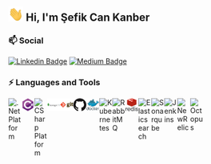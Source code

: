 ## <img src="https://raw.githubusercontent.com/ABSphreak/ABSphreak/master/gifs/Hi.gif" width="30px" /> Hi, I'm Şefik Can Kanber

### 📫 Social
[![Linkedin Badge](https://img.shields.io/badge/-sefikcankanber-blue?style=flat-square&logo=Linkedin&logoColor=white&link=https://www.linkedin.com/in/şefik-can-kanber-a1b1a398/)](https://www.linkedin.com/in/şefik-can-kanber-a1b1a398/) [![Medium Badge](https://img.shields.io/badge/-sefikcankanber-black?style=flat-square&labelColor=black&logo=Medium&link=https://sefikcankaner.medium.com/)](https://sefikcankanber.medium.com/)

### ⚡ Languages and Tools
  <img align="left" alt=".Net Platform" width="26px" src="https://avatars2.githubusercontent.com/u/9141961?s=200&v=4" />
  <img align="left" alt="CSharp Platform" width="26px" src="https://raw.githubusercontent.com/devicons/devicon/master/icons/csharp/csharp-original.svg" />
  <img align="left" alt="CSharp Platform" width="26px" src="https://user-images.githubusercontent.com/27498814/109383841-4b92c880-78fa-11eb-8848-185b6502e0c1.png" />
  <img align="left" alt="MongoDB" width="26px" src="https://raw.githubusercontent.com/github/explore/80688e429a7d4ef2fca1e82350fe8e3517d3494d/topics/mongodb/mongodb.png" />
  <img align="left" alt="Git" width="26px" src="https://raw.githubusercontent.com/github/explore/80688e429a7d4ef2fca1e82350fe8e3517d3494d/topics/git/git.png" />
  <img align="left" alt="GitHub" width="26px" src="https://raw.githubusercontent.com/github/explore/78df643247d429f6cc873026c0622819ad797942/topics/github/github.png" />
  <img align="left" alt="Docker" width="26px" src="https://raw.githubusercontent.com/devicons/devicon/master/icons/docker/docker-original-wordmark.svg" />
  <img align="left" alt="Kubernetes" width="26px" src="https://www.vectorlogo.zone/logos/kubernetes/kubernetes-icon.svg" />
  <img align="left" alt="RabbitMQ" width="26px" src="https://www.vectorlogo.zone/logos/rabbitmq/rabbitmq-icon.svg" />
  <img align="left" alt="Redis" width="26px" src="https://raw.githubusercontent.com/devicons/devicon/master/icons/redis/redis-original-wordmark.svg" />
  <img align="left" alt="Elasticsearch" width="26px" src="https://images.contentstack.io/v3/assets/bltefdd0b53724fa2ce/blt5d10f3a91df97d15/5c30744829d13af10bc2abd4/logo-elastic-vertical-reverse.svg" />
  <img align="left" alt="Sonarqube" width="26px" src="https://docs.sonarqube.org/latest/images/SonarQubeIcon.svg" />
  <img align="left" alt="Jenkins" width="26px" src="https://upload.wikimedia.org/wikipedia/commons/thumb/e/e3/Jenkins_logo_with_title.svg/375px-Jenkins_logo_with_title.svg.png" />
  <img align="left" alt="NewRelic" width="26px" src="https://scontent.fist6-2.fna.fbcdn.net/v/t1.18169-1/p200x200/11535668_10153435731107495_866121093981217291_n.png?_nc_cat=100&ccb=1-5&_nc_sid=1eb0c7&_nc_ohc=jlQNOZgLQaYAX-afGTb&_nc_ht=scontent.fist6-2.fna&oh=ff38ebb15ea578b090902242c8065287&oe=618CD459" />
    <img align="left" alt="Octopus" width="26px" src="https://www.datocms-assets.com/2885/1616114481-octopusdeploy-boldlogo-2lines-rgb-digital.svg" />
<!-- ![Github Stats](https://github-readme-stats.vercel.app/api?username=Sefikcan&count_private=true&show_icons=true&include_all_commits=true) -->

<!-- [![Kullanılan Diller](https://github-readme-stats.vercel.app/api/top-langs/?username=Sefikcan&layout=compact&langs_count=10&hide=html,smarty,javascript)](https://github-readme-stats.vercel.app/api/top-langs/?username=Sefikcan&layout=compact&langs_count=10&hide=html,smarty,javascript) -->

